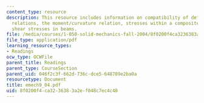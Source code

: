 ```yaml
---
content_type: resource
description: This resource includes information on compatibility of deformation, constitutive
  relations, the moment/curvature relation, stresses within a composite beam, and
  shear stresses in beams.
file: /media/courses/1-050-solid-mechanics-fall-2004/8f0200f4ca3236383a2ef048c7ec4c40_emech9_04.pdf
file_type: application/pdf
learning_resource_types:
- Readings
ocw_type: OCWFile
parent_title: Readings
parent_type: CourseSection
parent_uid: 046f2c3f-662d-736c-dce5-648789e2ba0a
resourcetype: Document
title: emech9_04.pdf
uid: 8f0200f4-ca32-3638-3a2e-f048c7ec4c40
---
```


